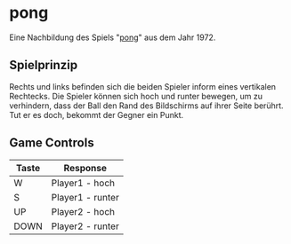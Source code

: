 # pong
Eine Nachbildung des Spiels "[pong](https://de.wikipedia.org/wiki/Pong)" aus dem Jahr 1972.

## Spielprinzip
Rechts und links befinden sich die beiden Spieler inform eines vertikalen Rechtecks.
Die Spieler können sich hoch und runter bewegen, um zu verhindern, dass der Ball den Rand des Bildschirms auf ihrer Seite berührt.
Tut er es doch, bekommt der Gegner ein Punkt.

## Game Controls
|Taste|Response|
|----------|----------|
|W|Player1 - hoch|
|S|Player1 - runter|
|UP|Player2 - hoch|
|DOWN|Player2 - runter|
